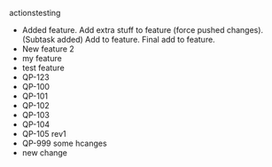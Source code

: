 actionstesting

- Added feature. Add extra stuff to feature (force pushed changes). (Subtask added) Add to feature. Final add to feature.
- New feature 2
- my feature
- test feature
- QP-123
- QP-100
- QP-101
- QP-102
- QP-103
- QP-104
- QP-105 rev1
- QP-999 some hcanges
- new change